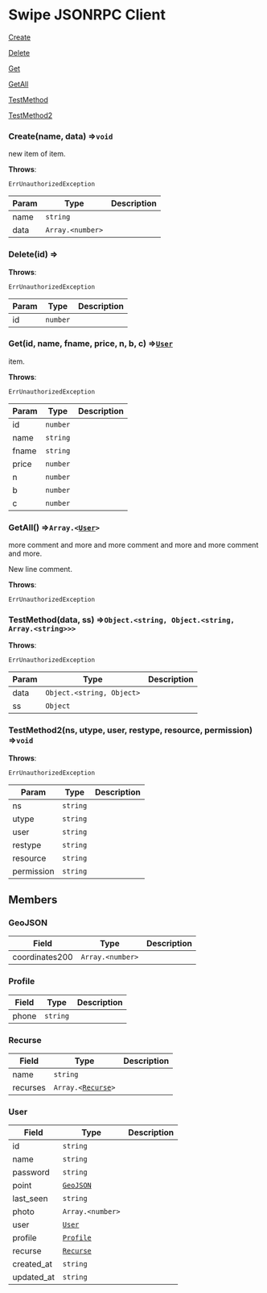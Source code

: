 # Swipe JSONRPC Client

<a href="#Create">Create</a>

<a href="#Delete">Delete</a>

<a href="#Get">Get</a>

<a href="#GetAll">GetAll</a>

<a href="#TestMethod">TestMethod</a>

<a href="#TestMethod2">TestMethod2</a>

### <a name="Create"></a> Create(name, data) ⇒<code>void</code>

 new item of item.



**Throws**:

<code>ErrUnauthorizedException</code>



| Param | Type | Description |
|------|------|------|
|name|<code>string</code>||
|data|<code>Array.&lt;number&gt;</code>||
### <a name="Delete"></a> Delete(id) ⇒



**Throws**:

<code>ErrUnauthorizedException</code>



| Param | Type | Description |
|------|------|------|
|id|<code>number</code>||
### <a name="Get"></a> Get(id, name, fname, price, n, b, c) ⇒<code><a href="#User">User</a></code>

 item.



**Throws**:

<code>ErrUnauthorizedException</code>



| Param | Type | Description |
|------|------|------|
|id|<code>number</code>||
|name|<code>string</code>||
|fname|<code>string</code>||
|price|<code>number</code>||
|n|<code>number</code>||
|b|<code>number</code>||
|c|<code>number</code>||
### <a name="GetAll"></a> GetAll() ⇒<code>Array.&lt;<a href="#User">User</a>&gt;</code>

 more comment and more and more comment and more and more comment and more.

New line comment.



**Throws**:

<code>ErrUnauthorizedException</code>



### <a name="TestMethod"></a> TestMethod(data, ss) ⇒<code>Object.&lt;string, Object.&lt;string, Array.&lt;string&gt;&gt;&gt;</code>



**Throws**:

<code>ErrUnauthorizedException</code>



| Param | Type | Description |
|------|------|------|
|data|<code>Object.&lt;string, Object&gt;</code>||
|ss|<code>Object</code>||
### <a name="TestMethod2"></a> TestMethod2(ns, utype, user, restype, resource, permission) ⇒<code>void</code>



**Throws**:

<code>ErrUnauthorizedException</code>



| Param | Type | Description |
|------|------|------|
|ns|<code>string</code>||
|utype|<code>string</code>||
|user|<code>string</code>||
|restype|<code>string</code>||
|resource|<code>string</code>||
|permission|<code>string</code>||
## Members

### GeoJSON

| Field | Type | Description |
|------|------|------|
|coordinates200|<code>Array.&lt;number&gt;</code>||
### Profile

| Field | Type | Description |
|------|------|------|
|phone|<code>string</code>||
### Recurse

| Field | Type | Description |
|------|------|------|
|name|<code>string</code>||
|recurses|<code>Array.&lt;<a href="#Recurse">Recurse</a>&gt;</code>||
### User

| Field | Type | Description |
|------|------|------|
|id|<code>string</code>||
|name|<code>string</code>||
|password|<code>string</code>||
|point|<code><a href="#GeoJSON">GeoJSON</a></code>||
|last_seen|<code>string</code>||
|photo|<code>Array.&lt;number&gt;</code>||
|user|<code><a href="#User">User</a></code>||
|profile|<code><a href="#Profile">Profile</a></code>||
|recurse|<code><a href="#Recurse">Recurse</a></code>||
|created_at|<code>string</code>||
|updated_at|<code>string</code>||
